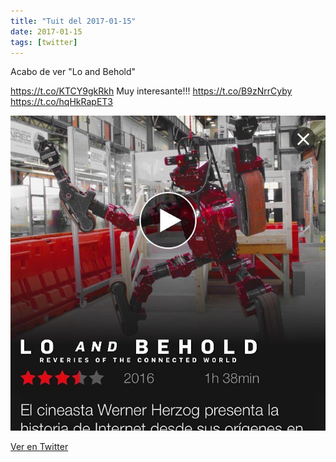 ```yaml
---
title: "Tuit del 2017-01-15"
date: 2017-01-15
tags: [twitter]
---
```


Acabo de ver "Lo and Behold"

https://t.co/KTCY9gkRkh Muy interesante!!! https://t.co/B9zNrrCyby https://t.co/hqHkRapET3

![Imagen](/assets/images/820727046267699200-C2PO5eJWEAAU5e6.jpg)

[Ver en Twitter](https://twitter.com/i/web/status/820727046267699200)
